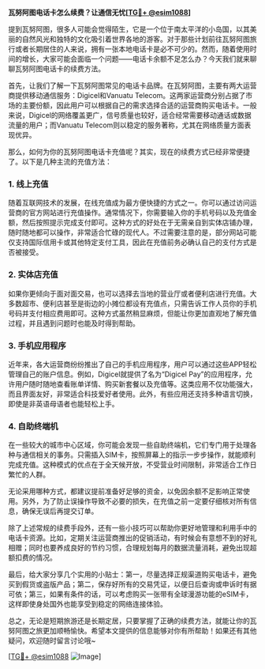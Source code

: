 **瓦努阿图电话卡怎么续费？让通信无忧[[TG💪+ @esim1088](https://t.me/s/esim1088)]**

提到瓦努阿图，很多人可能会觉得陌生，它是一个位于南太平洋的小岛国，以其美丽的自然风光和独特的文化吸引着世界各地的游客。对于那些计划前往瓦努阿图旅行或者长期居住的人来说，拥有一张本地电话卡是必不可少的。然而，随着使用时间的增长，大家可能会面临一个问题——电话卡余额不足怎么办？今天我们就来聊聊瓦努阿图电话卡的续费方法。

首先，让我们了解一下瓦努阿图常见的电话卡品牌。在瓦努阿图，主要有两大运营商提供移动通信服务：Digicel和Vanuatu Telecom。这两家运营商分别占据了市场的主要份额，因此用户可以根据自己的需求选择合适的运营商购买电话卡。一般来说，Digicel的网络覆盖更广，信号质量也较好，适合经常需要移动通话或数据流量的用户；而Vanuatu Telecom则以稳定的服务著称，尤其在网络质量方面表现优异。

那么，如何为你的瓦努阿图电话卡充值呢？其实，现在的续费方式已经非常便捷了。以下是几种主流的充值方法：

### 1. 线上充值
随着互联网技术的发展，在线充值成为最方便快捷的方式之一。你可以通过访问运营商的官方网站进行充值操作。通常情况下，你需要输入你的手机号码以及充值金额，然后按照提示完成支付即可。这种方式的好处在于无需亲自到实体店铺办理，随时随地都可以操作，非常适合忙碌的现代人。不过需要注意的是，部分网站可能仅支持国际信用卡或其他特定支付工具，因此在充值前务必确认自己的支付方式是否被接受。

### 2. 实体店充值
如果你更倾向于面对面交易，也可以选择去当地的营业厅或者便利店进行充值。大多数超市、便利店甚至是街边的小摊位都设有充值点，只需告诉工作人员你的手机号码并支付相应费用即可。这种方式虽然稍显麻烦，但能让你更加直观地了解充值过程，并且遇到问题时也能及时得到帮助。

### 3. 手机应用程序
近年来，各大运营商纷纷推出了自己的手机应用程序，用户可以通过这些APP轻松管理自己的账户信息。例如，Digicel就提供了名为“Digicel Pay”的应用程序，允许用户随时随地查看账单详情、购买新套餐以及充值等。这类应用不仅功能强大，而且界面友好，非常适合科技爱好者使用。此外，有些应用还支持多种语言切换，即使是非英语母语者也能轻松上手。

### 4. 自助终端机
在一些较大的城市中心区域，你可能会发现一些自助终端机，它们专门用于处理各种与通信相关的事务。只需插入SIM卡，按照屏幕上的指示一步步操作，就能顺利完成充值。这种模式的优点在于全天候开放，不受营业时间限制，非常适合工作日繁忙的人群。

无论采用哪种方式，都建议提前准备好足够的资金，以免因余额不足影响正常使用。另外，为了防止误操作导致不必要的损失，在充值之前一定要仔细核对所有信息，确保无误后再提交订单。

除了上述常规的续费手段外，还有一些小技巧可以帮助你更好地管理和利用手中的电话卡资源。比如，定期关注运营商推出的促销活动，有时候会有意想不到的好礼相赠；同时也要养成良好的节约习惯，合理规划每月的数据流量消耗，避免出现超额扣费的情况。

最后，给大家分享几个实用的小贴士：第一，尽量选择正规渠道购买电话卡，避免买到假货或盗版产品；第二，保存好所有的交易凭证，以便日后查询或申诉时有据可依；第三，如果有条件的话，可以考虑购买一张带有全球漫游功能的eSIM卡，这样即使身处国外也能享受到稳定的网络连接体验。

总之，无论是短期旅游还是长期定居，只要掌握了正确的续费方法，就能让你的瓦努阿图之旅更加顺畅愉快。希望本文提供的信息能够对你有所帮助！如果还有其他疑问，欢迎随时留言讨论哦~

[[TG💪+ @esim1088](https://t.me/s/esim1088) ![Image](https://i.postimg.cc/4NQfJmqS/Snipaste-2025-05-13-00-14-12.png)]